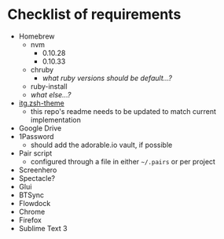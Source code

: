 # Checklist of requirements

* Homebrew
  - nvm
    + 0.10.28
    + 0.10.33
  - chruby
    + *what ruby versions should be default...?*
  - ruby-install
  - *what else...?*
* [itg.zsh-theme](https://github.com/itsthatguy/itg.zsh-theme)
  - this repo's readme needs to be updated to match current implementation
* Google Drive
* 1Password
  - should add the adorable.io vault, if possible
* Pair script
  - configured through a file in either `~/.pairs` or per project
* Screenhero
* Spectacle?
* Glui
* BTSync
* Flowdock
* Chrome
* Firefox
* Sublime Text 3
